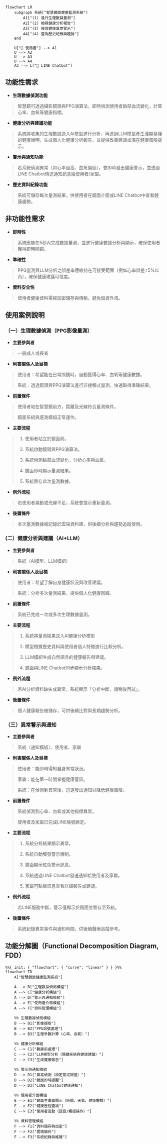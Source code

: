 ```mermaid
flowchart LR
    subgraph 系統["智慧鏡面健康監測系統"]
        A1["(1) 進行生理數據量測"]
        A2["(2) 檢視健康分析報告"]
        A3["(3) 接收健康異常警示"]
        A4["(4) 查詢歷史紀錄與趨勢"]
    end

    U["👤 使用者"] --> A1
    U --> A2
    U --> A3
    U --> A4
    A3 --> L["💬 LINE Chatbot"]
```

## 功能性需求

* **生理數據偵測功能**

> 智慧鏡可透過攝影鏡頭與PPG演算法，即時偵測使用者臉部血流變化，計算心率、血氧等健康指標。

* **健康分析與建議功能**

> 系統將收集的生理數據送入AI模型進行分析，再透過LLM模型產生淺顯易懂的健康說明，生成個人化健康分析報告，並提供改善建議或潛在健康風險提示。

* **警示與通知功能**

> 若系統偵測異常（如心率過高、血氧偏低），會即時發出健康警示，並透過LINE Chatbot傳送通知訊息給使用者/家屬。

* **歷史資料紀錄功能**

> 系統可儲存每次量測結果，供使用者在鏡面介面或LINE Chatbot中查看健康趨勢。

## 非功能性需求

* **即時性**

> 系統應能在5秒內完成數據量測，並進行健康數據分析與顯示，確保使用者獲得即時回饋。

* **準確性**

> PPG量測與LLM分析之誤差率應維持在可接受範圍（例如心率誤差±5%以內），確保健康建議可信度。

* **資料安全性**

> 使用者健康資料需經加密儲存與傳輸，避免個資外洩。

## 使用案例說明
### （一）生理數據偵測（PPG影像量測）

* **主要參與者**
 > 一般成人或長者

* **利害關係人及目標**

>使用者：希望能在日常照鏡時，自動獲得心率、血氧等健康數據。
>
>系統：透過鏡頭與PPG演算法進行非接觸式量測，快速取得準確結果。

* **前置條件**

>使用者站在智慧鏡前方，距離及光線符合量測條件。
>
>鏡面系統與感測模組正常運作。

* **主要流程**

>1. 使用者站立於鏡面前。
>   
>2. 系統啟動鏡頭與PPG演算法。
>   
>3. 系統偵測臉部血流變化，分析心率與血氧。
>   
>4. 鏡面即時顯示量測結果。
>   
>5. 系統暫存此次量測數據。

* **例外流程**

>若使用者晃動或光線不足，系統會提示重新量測。

* **後置條件**

>本次量測數據被記錄於雲端資料庫，供後續分析與趨勢追蹤使用。

### (二）健康分析與建議（AI+LLM）
* **主要參與者**

>系統（AI模型、LLM模組）

* **利害關係人及目標**

>使用者：希望了解自身健康狀況與改善建議。
>
>系統：分析多次量測結果，提供個人化健康回饋。

* **前置條件**

>系統已完成一次或多次生理數據量測。

* **主要流程**

>1. 系統將量測結果送入AI健康分析模型
>   
>2. 模型根據歷史資料與使用者個人特徵進行比較分析。
>   
>3. LLM模組生成自然語言的健康報告與建議。
>   
>4. 鏡面與LINE Chatbot同步顯示分析結果。

* **例外流程**

>若AI分析資料缺失或異常，系統顯示「分析中斷，請稍後再試」。

* **後置條件**

>個人健康報告被儲存，可供後續比對與長期趨勢分析。

### （三）異常警示與通知
* **主要參與者**

>系統（通知模組）、使用者、家屬

* **利害關係人及目標**

>使用者：能即時得知自身異常狀況。
>
>家屬：能在第一時間掌握健康警訊。
>
>系統：在偵測到異常後，迅速發出通知以降低健康風險。

* **前置條件**

>系統偵測到心率、血氧或其他指標異常。
>
>使用者及家屬已完成LINE帳號綁定。

* **主要流程**

>1. 系統分析結果顯示異常。
>   
>2. 系統自動觸發警示機制。
>    
>3. 鏡面顯示紅色警示訊息。
>   
>4. 系統透過LINE Chatbot發送通知給使用者及家屬。
>   
>5. 家屬可點擊訊息查看詳細報告或建議。

* **例外流程**

>若LINE服務中斷，警示僅顯示於鏡面並暫存至系統。

* **後置條件**

>系統紀錄異常事件與通知時間，供後續醫療追蹤參考。


## 功能分解圖（Functional Decomposition Diagram, FDD）

```mermaid
%%{ init: { "flowchart": { "curve": "linear" } } }%%
flowchart TD
    A["智慧鏡面健康監測系統"]

    A --> B["生理數據偵測模組"]
    A --> C["健康分析模組"]
    A --> D["警示與通知模組"]
    A --> E["使用者介面模組"]
    A --> F["資料管理模組"]

    %% 生理數據偵測模組
    B --> B1["影像擷取"]
    B --> B2["PPG訊號處理"]
    B --> B3["生理參數計算（心率、血氧）"]

    %% 健康分析模組
    C --> C1["數據前處理"]
    C --> C2["LLM模型分析（隱藏疾病與健康建議）"]
    C --> C3["生成健康報告"]

    %% 警示與通知模組
    D --> D1["異常偵測（設定警戒閾值）"]
    D --> D2["鏡面即時提醒"]
    D --> D3["LINE Chatbot健康通知"]

    %% 使用者介面模組
    E --> E1["鏡面主畫面顯示（時間、天氣、健康數據）"]
    E --> E2["健康歷程查詢"]
    E --> E3["使用者互動（語音/觸控操作）"]

    %% 資料管理模組
    F --> F1["資料儲存與加密"]
    F --> F2["雲端備份"]
    F --> F3["系統紀錄與維護"]
```
